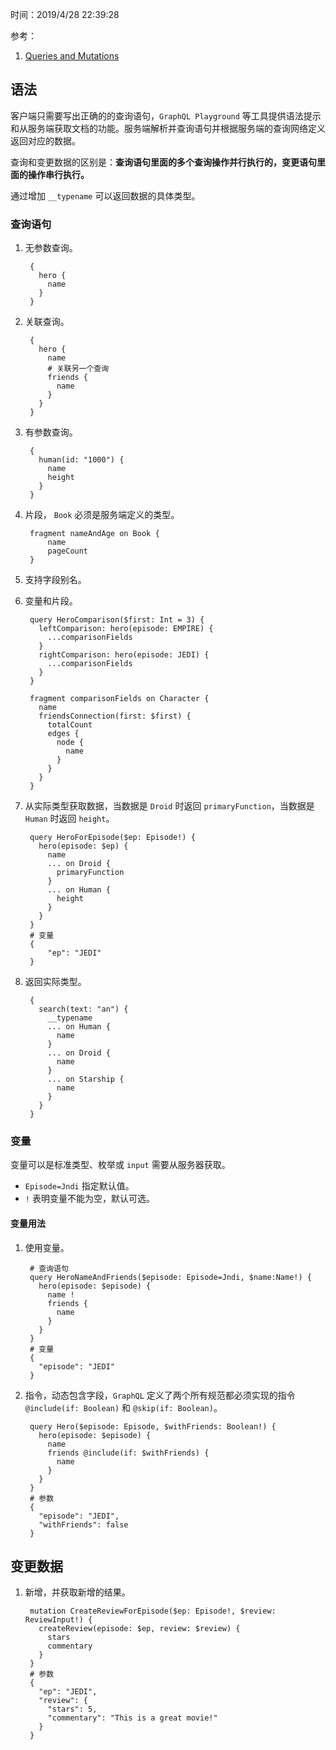 时间：2019/4/28 22:39:28

参考：

1. [Queries and Mutations](https://graphql.github.io/learn/queries/)   

## 语法  

客户端只需要写出正确的的查询语句，`GraphQL Playground` 等工具提供语法提示和从服务端获取文档的功能。服务端解析并查询语句并根据服务端的查询网络定义返回对应的数据。

查询和变更数据的区别是：**查询语句里面的多个查询操作并行执行的，变更语句里面的操作串行执行。**

通过增加 `__typename` 可以返回数据的具体类型。

### 查询语句  

1. 无参数查询。 

		{			
		  hero {       
		    name  
		  }
		}

2. 关联查询。

		{
		  hero {
		    name
			# 关联另一个查询
		    friends {
		      name
		    }
		  }
		}

3. 有参数查询。  
		
		{
		  human(id: "1000") {
		    name
		    height
		  }
		}

4. 片段， `Book` 必须是服务端定义的类型。

		fragment nameAndAge on Book {
			name
		  	pageCount
		} 

5. 支持字段别名。
6. 变量和片段。 
		
		query HeroComparison($first: Int = 3) {
		  leftComparison: hero(episode: EMPIRE) {
		    ...comparisonFields
		  }
		  rightComparison: hero(episode: JEDI) {
		    ...comparisonFields
		  }
		}
		
		fragment comparisonFields on Character {
		  name
		  friendsConnection(first: $first) {
		    totalCount
		    edges {
		      node {
		        name
		      }
		    }
		  }
		}
7. 从实际类型获取数据，当数据是 `Droid` 时返回 `primaryFunction`，当数据是 `Human` 时返回 `height`。

		query HeroForEpisode($ep: Episode!) {
		  hero(episode: $ep) {
		    name
		    ... on Droid {
		      primaryFunction
		    }
		    ... on Human {
		      height
		    }
		  }
		}
		# 变量 
		{
			"ep": "JEDI"
		}
8. 返回实际类型。 

		{
		  search(text: "an") {
		    __typename
		    ... on Human {
		      name
		    }
		    ... on Droid {
		      name
		    }
		    ... on Starship {
		      name
		    }
		  }
		} 

### 变量   

变量可以是标准类型、枚举或 `input` 需要从服务器获取。

* `Episode=Jndi` 指定默认值。
* `!` 表明变量不能为空，默认可选。

#### 变量用法   
1. 使用变量。

		# 查询语句
		query HeroNameAndFriends($episode: Episode=Jndi, $name:Name!) {
		  hero(episode: $episode) {
		    name !
		    friends {
		      name
		    }
		  }
		}
		# 变量 
		{
		  "episode": "JEDI"
		}
2. 指令，动态包含字段，`GraphQL` 定义了两个所有规范都必须实现的指令 `@include(if: Boolean)` 和 `@skip(if: Boolean)`。

		query Hero($episode: Episode, $withFriends: Boolean!) {
		  hero(episode: $episode) {
		    name
		    friends @include(if: $withFriends) {
		      name
		    }
		  }
		}
		# 参数
		{
		  "episode": "JEDI",
		  "withFriends": false
		}

## 变更数据  

1. 新增，并获取新增的结果。

		mutation CreateReviewForEpisode($ep: Episode!, $review: ReviewInput!) {
		  createReview(episode: $ep, review: $review) {
		    stars
		    commentary
		  }
		}
		# 参数
		{
		  "ep": "JEDI",
		  "review": {
		    "stars": 5,
		    "commentary": "This is a great movie!"
		  }
		}